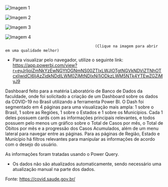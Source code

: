 ![Imagem 1](https://user-images.githubusercontent.com/65839541/85435610-19a4b780-b55e-11ea-9567-d2bddf38fe16.png)

![Imagem 2](https://user-images.githubusercontent.com/65839541/85436734-e3683780-b55f-11ea-902d-d15b9487b12d.png)

![Imagem 3](https://user-images.githubusercontent.com/65839541/85435618-1e696b80-b55e-11ea-8f6d-7568ebf93521.png)

![Imagem 4](https://user-images.githubusercontent.com/65839541/85435621-1f9a9880-b55e-11ea-9072-886dde46436d.png)

                                            (Clique na imagem para abrir em uma qualidade melhor)
                                            
  * Para visualizar pelo navegador, utilize o seguinte link: https://app.powerbi.com/view?r=eyJrIjoiZmNkYzEwNGYtOGNmNS00ZTIxLWJlOTgtNGVkNDViZTNhOTcxIiwidCI6IjAzZjdkNDdlLWM0ZjMtNDIxNi1iODkzLWM5NTk4YTEwZGZiMyJ9
                                            
  Dashboard feito para a matéria Laboratório de Banco de Dados da faculdade, onde foi solicitado a criação de um Dashboard sobre os dados da COVID-19 no Brasil utilizando a ferramenta Power BI.
  O Dash foi segmentado em 4 páginas para uma visualização mais ampla: 1 sobre o Brasil, 1 sobre as Regiões, 1 sobre o Estados e 1 sobre os Municípios. Cada 1 deles possuem cards com as informações principais relevantes, e todos possuem pelo menos um gráfico sobre o Total de Casos por mês, o Total de Óbitos por mês e a progressão dos Casos Acumulados, além de um menu lateral para navegar entre as páginas.
  Para as páginas de Região, Estado e Município há filtros relevantes para manipular as informações de acordo com o desejo do usuário.
  
  As informações foram tratadas usando o Power Query.
  
  * Os dados não são atualizados automaticamente, sendo necessário uma atualização manual na parte dos dados.
  
  Fonte: https://covid.saude.gov.br/
